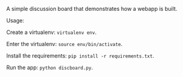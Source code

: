 A simple discussion board that demonstrates how a webapp is built.

Usage:

Create a virtualenv: `virtualenv env`.

Enter the virtualenv: `source env/bin/activate`.

Install the requirements: `pip install -r requirements.txt`.

Run the app: `python discboard.py`.
